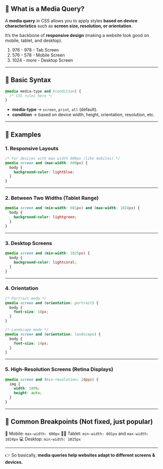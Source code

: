 ## 🔹 **What is a Media Query?**

A **media query** in CSS allows you to apply styles **based on device characteristics** such as **screen size, resolution, or orientation**.

It’s the backbone of **responsive design** (making a website look good on mobile, tablet, and desktop).

1. 976 - 978 - Tab Screen
2. 576 - 578 - Mobile Screen
3. 1024 - more - Desktop Screen

---

## 🔹 **Basic Syntax**

```css
@media media-type and (condition) {
  /* CSS rules here */
}
```

- **media-type** → `screen`, `print`, `all` (default).
- **condition** → based on device width, height, orientation, resolution, etc.

---

## 🔹 **Examples**

### 1. Responsive Layouts

```css
/* For devices with max width 600px (like mobiles) */
@media screen and (max-width: 600px) {
  body {
    background-color: lightblue;
  }
}
```

---

### 2. Between Two Widths (Tablet Range)

```css
@media screen and (min-width: 601px) and (max-width: 1024px) {
  body {
    background-color: lightgreen;
  }
}
```

---

### 3. Desktop Screens

```css
@media screen and (min-width: 1025px) {
  body {
    background-color: lightcoral;
  }
}
```

---

### 4. Orientation

```css
/* Portrait mode */
@media screen and (orientation: portrait) {
  body {
    font-size: 18px;
  }
}

/* Landscape mode */
@media screen and (orientation: landscape) {
  body {
    font-size: 14px;
  }
}
```

---

### 5. High-Resolution Screens (Retina Displays)

```css
@media screen and (min-resolution: 2dppx) {
  img {
    width: 100%;
    height: auto;
  }
}
```

---

## 🔹 **Common Breakpoints (Not fixed, just popular)**

📱 Mobile: `max-width: 600px`
📱📱 Tablet: `min-width: 601px` and `max-width: 1024px`
💻 Desktop: `min-width: 1025px`

---

👉 So basically, **media queries help websites adapt to different screens & devices.**
